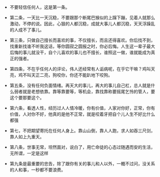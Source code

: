 - 不要轻信任何人，这是第一条。

- 第二条，一天比一天沉稳，不要跟那个断尾巴猴似的上蹿下蹦，见着人就那么激动，不停的说。因此，心狠的人都沉稳，成就大事儿人都沉稳，天天浮躁乱的人成不了事儿。

- 第三条，只做自己擅长而喜欢的事，不仅擅长，而且还得喜欢。你后找不到，找重新找谁不听我这话，等你圆寂之圆报之时，你必后悔。人生这一辈子最大后悔的事儿就没干，自个儿喜欢的事儿也不擅长，谁照这一做，谁就能成为真正的强者。

- 第四条，不在乎任何人的评论，伟人还经常有人诟病呢，在乎它干嘛？鸡叫天亮，鸡不叫天正二亮，狗咬你，你还不能趴地下咬狗。

- 第五条，没有任何负面情绪。再天大的事儿，再大的事儿自己杠，总人就是什么弱者就是老想依靠。靠等靠要等，等机会，靠找靠称要摇尾乞怜的管人，要这个要那要这个。

- 第六条，看透人性，经历过人人情冷暖，你有价值，人家对你好，正常，你有价值，人对你不好，他真的是他不正常，就是咬着牙把自个儿人生不好比什么都强

- 第七，不把期望寄托在任何人身上。靠山山倒，靠人人跑，求人如吞三尺剑，靠人如上九重天。

- 第八条，世事无常，坦然面对，说白了，用亡命徒的心态过随遇而安的生活，无所谓，一定是这样

- 第九条是最重要的忠告，除了跟你有关的事儿和人以外，一概不过问，没关系的人和事，一秒都不要浪费。
